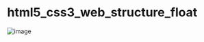 ﻿# html5_css3_web_structure_float
![image](https://user-images.githubusercontent.com/90620664/135750704-db06e516-5a04-4dbd-a7e0-cb8110eefc60.png)
